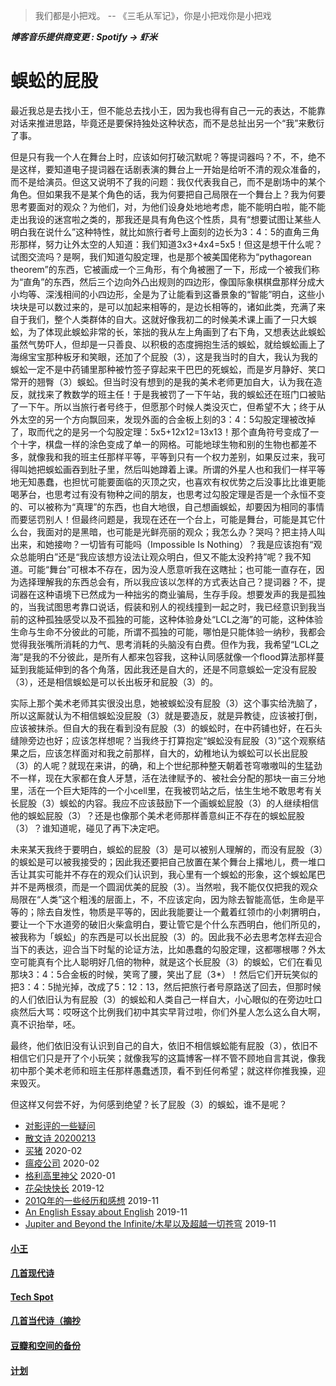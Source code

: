 
> 我们都是小把戏。 -- 《三毛从军记》，你是小把戏你是小把戏

***博客音乐提供商变更 : Spotify -> 虾米***

# 蜈蚣的屁股

最近我总是去找小王，但不能总去找小王，因为我也得有自己一元的表达，不能靠对话来推进思路，毕竟还是要保持独处这种状态，而不是总扯出另一个“我”来敷衍了事。

但是只有我一个人在舞台上时，应该如何打破沉默呢？等提词器吗？不，不，绝不是这样，要知道电子提词器在话剧表演的舞台上一开始是给听不清的观众准备的，而不是给演员。但这又说明不了我的问题：我仅代表我自己，而不是剧场中的某个角色。但如果我不是某个角色的话，我为何要把自己局限在一个舞台上？我为何要思考要面对的观众？为他们，对，为他们设身处地地考虑，能不能明白啦，能不能走出我设的迷宫啦之类的，那我还是具有角色这个性质，具有“想要试图让某些人明白我在说什么”这种特性，就比如旅行者号上面刻的边长为3：4：5的直角三角形那样，努力让外太空的人知道：我们知道3x3+4x4=5x5！但这是想干什么呢？试图交流吗？是啊，我们知道勾股定理，也是那个被美国佬称为“pythagorean theorem”的东西，它被画成一个三角形，有个角被圈了一下，形成一个被我们称为“直角”的东西，然后三个边向外凸出规则的四边形，像国际象棋棋盘那样分成大小均等、深浅相间的小四边形，全是为了让能看到这番景象的“智能”明白，这些小块块是可以数过来的，是可以加起来相等的，是边长相等的，诸如此类，充满了来自于我们，整个人类群体的自大。这就好像我初二的时候美术课上画了一只大蜈蚣，为了体现此蜈蚣非常的长，笨拙的我从左上角画到了右下角，又想表达此蜈蚣虽然气势吓人，但却是一只善良、以积极的态度拥抱生活的蜈蚣，就给蜈蚣画上了海绵宝宝那种板牙和笑眼，还加了个屁股（3），这是我当时的自大，我认为我的蜈蚣一定不是中药铺里那种被竹签子穿起来干巴巴的死蜈蚣，而是岁月静好、笑口常开的翘臀（3）蜈蚣。但当时没有想到的是我的美术老师更加自大，认为我在造反，就找来了教数学的班主任！于是我被罚了一下午站，我的蜈蚣还在班门口被贴了一下午。所以当旅行者号终于，但愿那个时候人类没灭亡，但希望不大；终于从外太空的另一个方向飘回来，发现外面的合金板上刻的3：4：5勾股定理被改掉了，取而代之的是另一个勾股定理：5x5+12x12=13x13！那个直角符号变成了一个十字，棋盘一样的涂色变成了单一的网格。可能地球生物和别的生物也都差不多，就像我和我的班主任那样平等，平等到只有一个权力差别，如果反过来，我可得叫她把蜈蚣画吞到肚子里，然后叫她蹲着上课。所谓的外星人也和我们一样平等地无知愚蠢，也担忧可能要面临的灭顶之灾，也喜欢有权优势之后没事比比谁更能喝茅台，也思考过有没有物种之间的朋友，也思考过勾股定理是否是一个永恒不变的、可以被称为“真理”的东西，也自大地很，自己想画蜈蚣，却要因为相同的事情而要惩罚别人！但最终问题是，我现在还在一个台上，可能是舞台，可能是其它什么台，我面对的是黑暗，也可能是光鲜亮丽的观众；我怎么办？哭吗？把主持人叫出来，和她接吻？一切皆有可能吗（Impossible Is Nothing）？我是应该抱有“观众总能明白”还是“我应该想方设法让观众明白，但又不能太没矜持”呢？我不知道。可能“舞台”可根本不存在，因为没人愿意听我在这瞎扯；也可能一直存在，因为选择理解我的东西总会有，所以我应该以怎样的方式表达自己？提词器？不，提词器在这种语境下已然成为一种拙劣的商业骗局，生存手段。想要发声的我是孤独的，当我试图思考靠口说话，假装和别人的视线撞到一起之时，我已经意识到我当前的这种孤独感受以及不孤独的可能，这种体验身处“LCL之海”的可能，这种体验生命与生命不分彼此的可能，所谓不孤独的可能，哪怕是只能体验一纳秒，我都会觉得我张嘴所消耗的力气、思考消耗的头脑没有白费。但作为我，我希望“LCL之海”是我的不分彼此，是所有人都来包容我，这种认同感就像一个flood算法那样蔓延到我能延伸到的各个角落，因此我还是自大的，还是不同意蜈蚣一定没有屁股（3），还是相信蜈蚣是可以长出板牙和屁股（3）的。

实际上那个美术老师其实很没出息，她被蜈蚣没有屁股（3）这个事实给洗脑了，所以这厮就认为不相信蜈蚣没屁股（3）就是要造反，就是异教徒，应该被打倒，应该被抹杀。但自大的我在看到没有屁股（3）的蜈蚣时，在中药铺也好，在石头缝隙旁边也好；应该怎样想呢？当我终于打算抱定“蜈蚣没有屁股（3）”这个观察结果之后，应该怎样面对和我之前那样，自大的，幼稚地认为蜈蚣可以长出屁股（3）的人呢？就现在来讲，的确，和上个世纪那种整天朝着苍穹嗷嗷叫的生猛劲不一样，现在大家都在食人牙慧，活在法律赋予的、被社会分配的那块一亩三分地里，活在一个巨大矩阵的一个小cell里，在我被罚站之后，怯生生地不敢思考有关长屁股（3）蜈蚣的内容。我应不应该鼓励下一个画蜈蚣屁股（3）的人继续相信他的蜈蚣屁股（3）？还是也像那个美术老师那样善意纠正不存在的蜈蚣屁股（3）？谁知道呢，碰见了再下决定吧。

未来某天我终于要明白，蜈蚣的屁股（3）是可以被别人理解的，而没有屁股（3）的蜈蚣是可以被我接受的；因此我还要把自己放置在某个舞台上撂地儿，费一堆口舌让其实可能并不存在的观众们认识到，我心里有一个蜈蚣的形象，这个蜈蚣尾巴并不是两根须，而是一个圆润优美的屁股（3）。当然啦，我不能仅仅把我的观众局限在“人类”这个粗浅的层面上，不，不应该定向，因为除去智能高低，生命是平等的；除去自发性，物质是平等的，因此我能要让一个戴着红领巾的小刺猬明白，要让一个下水道旁的破旧火柴盒明白，要让管它是个什么东西明白，他们所见的，被我称为「蜈蚣」的东西是可以长出屁股（3）的。因此我不必去思考怎样去迎合当下的表达，迎合当下时髦的论证方法，比如愚蠢的勾股定理，这都哪根哪？外太空可能真有个比人聪明好几倍的物种，就是这个长屁股（3）的蜈蚣，它们在看见那块3：4：5合金板的时候，笑弯了腰，笑出了屁（3*）！然后它们开玩笑似的把3：4：5抛光掉，改成了5：12：13，然后把旅行者号原路送了回去，但那时候的人们依旧认为有屁股（3）的蜈蚣和人类自己一样自大，小心眼似的在旁边吐口痰然后大骂：哎呀这个比例我们初中其实早背过啦，你们外星人怎么这么自大啊，真不识抬举，呸。

最终，他们依旧没有认识到自己的自大，依旧不相信蜈蚣能有屁股（3），依旧不相信它们只是开了个小玩笑；就像我写的这篇博客一样不管不顾地自言其说，像我初中那个美术老师和班主任那样愚蠢透顶，看不到任何希望；就这样你推我搡，迎来毁灭。

但这样又何尝不好，为何感到绝望？长了屁股（3）的蜈蚣，谁不是呢？

* [对影评的一些疑问](posts/2020-03-11-mreview.md)
* [散文诗 20200213](posts/2020-02-13-v.md)
* [买猪](posts/2020-02-09-pig.md) 2020-02
* [瘟疫公司](posts/2020-02-02-ncov.md) 2020-02
* [格利高里神父](posts/2020-01-05-hl2.md) 2020-01
* [花朵快快长](posts/2019-12-21-none.md) 2019-12
* [201Q年的一些经历和感想](posts/2019-11-30-q.md) 2019-11
* [An English Essay about English](posts/2019-11-english.md) 2019-11
* [Jupiter and Beyond the Infinite/木星以及超越一切苍穹](posts/2019-11-26-idx.md) 2019-11

#### [小王](index_wang.md)

#### [几首现代诗](index_mverse.md)

#### [Tech Spot](index_tech.md)

#### [几首当代诗（摘抄](contemporary/intro.md)

#### [豆瓣和空间的备份](index_history.md)

#### [计划](posts/plan.md)
